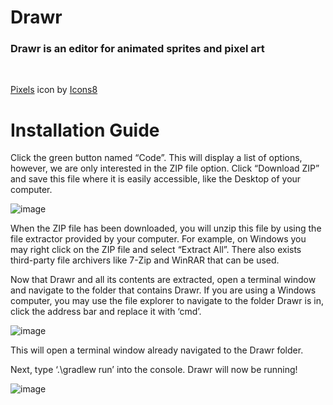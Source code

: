 

# Drawr
### Drawr is an editor for animated sprites and pixel art
<br/>

<a target="_blank" href="https://icons8.com/icon/xQGijSShcwbt/pixels">Pixels</a> icon by <a target="_blank" href="https://icons8.com">Icons8</a>

# Installation Guide
Click the green button named “Code”. This will display a list of options, however, we are only interested in the ZIP file option. Click “Download ZIP” and save this file where it is easily accessible, like the Desktop of your computer. 

![image](https://github.com/David-CSUSM/Drawr/assets/113550578/7bf036ac-1d09-46e4-9a16-2ce48d2fe444)

When the ZIP file has been downloaded, you will unzip this file by using the file extractor provided by your computer. For example, on Windows you may right click on the ZIP file and select “Extract All”. There also exists third-party file archivers like 7-Zip and WinRAR that can be used.

Now that Drawr and all its contents are extracted, open a terminal window and navigate to the folder that contains Drawr. 
If you are using a Windows computer, you may use the file explorer to navigate to the folder Drawr is in, click the address bar and replace it with ‘cmd’. 

![image](https://github.com/David-CSUSM/Drawr/assets/113550578/599a3cfd-9f9d-4907-b271-96f2427aa30d)

This will open a terminal window already navigated to the Drawr folder. 

Next, type ‘.\gradlew run’ into the console. Drawr will now be running!

![image](https://github.com/David-CSUSM/Drawr/assets/113550578/e1cbdbd9-4fc8-4bec-b77c-0b139f082131)
